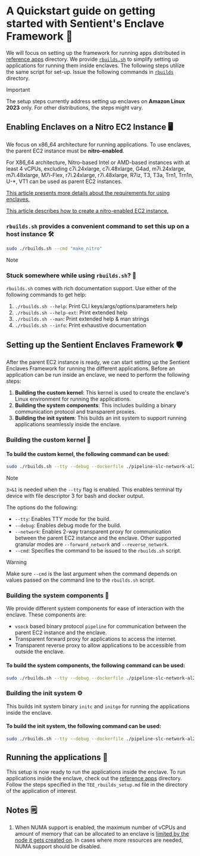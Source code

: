 # A Quickstart guide on getting started with Sentient's Enclave Framework 🚀

We will focus on setting up the framework for running apps distributed in [reference apps](../reference_apps/) directory. We provide [`rbuilds.sh`](../rbuilds/rbuilds.sh) to simplify setting up applications for running them inside enclaves. The following steps utilize the same script for set-up. Issue the following commands in [`rbuilds`](../rbuilds) directory.
> [!IMPORTANT]
> The setup steps currently address setting up enclaves on **Amazon Linux 2023** only. For other distributions, the steps might vary. 

## Enabling Enclaves on a Nitro EC2 Instance 🖥️

We focus on x86_64 architecture for running applications. To use enclaves, the parent EC2 instance must be **nitro-enabled**.

For X86_64 architecture, Nitro-based Intel or AMD-based instances with at least 4 vCPUs, excluding c7i.24xlarge, c7i.48xlarge, G4ad, m7i.24xlarge, m7i.48xlarge, M7i-Flex, r7i.24xlarge, r7i.48xlarge, R7iz, T3, T3a, Trn1, Trn1n, U-*, VT1 can be used as parent EC2 instances.

[This article presents more details about the requirements for using enclaves.](https://docs.aws.amazon.com/enclaves/latest/user/nitro-enclave.html#nitro-enclave-reqs)

[This article describes how to create a nitro-enabled EC2 instance.](https://docs.aws.amazon.com/enclaves/latest/user/create-enclave.html) 

### `rbuilds.sh` provides a convenient command to set this up on a host instance 🛠️
```bash
sudo ./rbuilds.sh --cmd "make_nitro"
```

> [!NOTE]
> ### Stuck somewhere while using `rbuilds.sh`? 🤔
> `rbuilds.sh` comes with rich documentation support. Use either of the following commands to get help:
> 1. `./rbuilds.sh --help`: Print CLI keys/args/options/parameters help
> 2. `./rbuilds.sh --help-ext`: Print extended help
> 3. `./rbuilds.sh --man`: Print extended help & man strings
> 4. `./rbuilds.sh --info`: Print exhaustive documentation

## Setting up the Sentient Enclaves Framework 🛡️
After the parent EC2 instance is ready, we can start setting up the Sentient Enclaves Framework for running the different applications. Before an application can be run inside an enclave, we need to perform the following steps:

1. **Building the custom kernel**: This kernel is used to create the enclave's Linux environment for running the applications.
2. **Building the system components**: This includes building a binary communication protocol and transparent proxies.
3. **Building the init system**: This builds an init system to support running applications seamlessly inside the enclave.

### Building the custom kernel 🧩
#### To build the custom kernel, the following command can be used:
```bash
sudo ./rbuilds.sh --tty --debug --dockerfile ./pipeline-slc-network-al2023.dockerfile --network --init-c --cmd "make_kernel" 2>&1 3>&1 
```
> [!NOTE] 
> `3>&1` is needed when the `--tty` flag is enabled. This enables terminal tty device with file descriptor 3 for bash and docker output.

The options do the following:
- `--tty`: Enables TTY mode for the build.
- `--debug`: Enables debug mode for the build.
- `--network`: Enables 2-way transparent proxy for communication between the parent EC2 instance and the enclave. Other supported granular modes are `--forward_network` and `--reverse_network`.
- `--cmd`: Specifies the command to be issued to the `rbuilds.sh` script.
> [!WARNING]
> Make sure `--cmd` is the last argument when the command depends on values passed on the command line to the `rbuilds.sh` script.

### Building the system components 🔧
We provide different system components for ease of interaction with the enclave. These components are:
- `vsock` based binary protocol `pipeline` for communication between the parent EC2 instance and the enclave.
- Transparent forward proxy for applications to access the internet.
- Transparent reverse proxy to allow applications to be accessible from outside the enclave.

#### To build the system components, the following command can be used:
```bash
sudo ./rbuilds.sh --tty --debug --dockerfile ./pipeline-slc-network-al2023.dockerfile --network --init-c --cmd "make_apps" 2>&1 3>&1 
```

### Building the init system ⚙️

This builds init system binary `initc` and `initgo` for running the applications inside the enclave.

#### To build the init system, the following command can be used:
```bash
sudo ./rbuilds.sh --tty --debug --dockerfile ./pipeline-slc-network-al2023.dockerfile --network --init-c --cmd "make_init" 2>&1 3>&1  
```

## Running the applications 🚀
This setup is now ready to run the applications inside the enclave. To run applications inside the enclave, check out the [reference apps](../reference_apps/) directory. Follow the steps specified in the `TEE_rbuilds_setup.md` file in the directory of the application of interest.

## Notes 🗒️
1. When NUMA support is enabled, the maximum number of vCPUs and amount of memory that can be allocated to an enclave is [limited by the node it gets created on](https://github.com/aws/aws-nitro-enclaves-cli/issues/263). In cases where more resources are needed, NUMA support should be disabled.